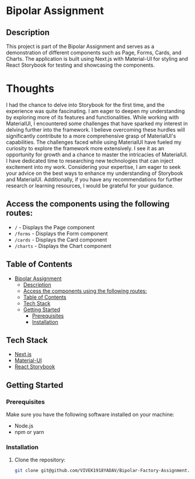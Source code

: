 # Bipolar Assignment

## Description

This project is part of the Bipolar Assignment and serves as a demonstration of different components such as Page, Forms, Cards, and Charts. The application is built using Next.js with Material-UI for styling and React Storybook for testing and showcasing the components.

# Thoughts
I had the chance to delve into Storybook for the first time, and the experience was quite fascinating. I am eager to deepen my understanding by exploring more of its features and functionalities.
While working with MaterialUI, I encountered some challenges that have sparked my interest in delving further into the framework. I believe overcoming these hurdles will significantly contribute to a more comprehensive grasp of MaterialUI's capabilities.
The challenges faced while using MaterialUI have fueled my curiosity to explore the framework more extensively. I see it as an opportunity for growth and a chance to master the intricacies of MaterialUI.
I have dedicated time to researching new technologies that can inject excitement into my work.
Considering your expertise, I am eager to seek your advice on the best ways to enhance my understanding of Storybook and MaterialUI. Additionally, if you have any recommendations for further research or learning resources, I would be grateful for your guidance.

## Access the components using the following routes:

 - `/` - Displays the Page component
 - `/forms` - Displays the Form component
 - `/cards` - Displays the Card component
 - `/charts` - Displays the Chart component

## Table of Contents

- [Bipolar Assignment](#bipolar-assignment)
  - [Description](#description)
  - [Access the components using the following routes:](#access-the-components-using-the-following-routes)
  - [Table of Contents](#table-of-contents)
  - [Tech Stack](#tech-stack)
  - [Getting Started](#getting-started)
    - [Prerequisites](#prerequisites)
    - [Installation](#installation)

## Tech Stack

- [Next.js](https://nextjs.org/)
- [Material-UI](https://material-ui.com/)
- [React Storybook](https://storybook.js.org/)

## Getting Started

### Prerequisites

Make sure you have the following software installed on your machine:

- Node.js
- npm or yarn

### Installation

1. Clone the repository:

   ```bash
   git clone git@github.com/VIVEK1918YADAV/Bipolar-Factory-Assignment.git



